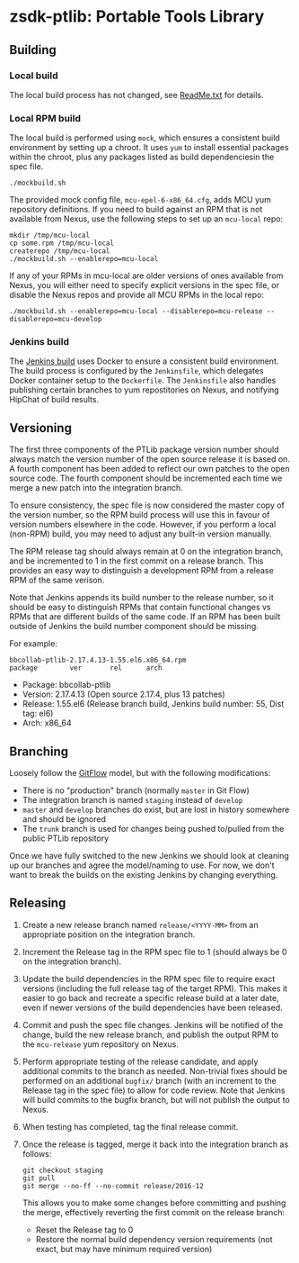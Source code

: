 # zsdk-ptlib: Portable Tools Library

## Building

### Local build

The local build process has not changed, see [ReadMe.txt](ReadMe.txt) for details.

### Local RPM build

The local build is performed using `mock`, which ensures a consistent build
environment by setting up a chroot. It uses `yum` to install essential packages
within the chroot, plus any packages listed as build dependenciesin the spec
file.

    ./mockbuild.sh

The provided mock config file, `mcu-epel-6-x86_64.cfg`, adds MCU yum
repository definitions. If you need to build against an RPM that is not
available from Nexus, use the following steps to set up an `mcu-local` repo:

    mkdir /tmp/mcu-local
    cp some.rpm /tmp/mcu-local
    createrepo /tmp/mcu-local
    ./mockbuild.sh --enablerepo=mcu-local

If any of your RPMs in mcu-local are older versions of ones available from
Nexus, you will either need to specify explicit versions in the spec file, or
disable the Nexus repos and provide all MCU RPMs in the local repo:

    ./mockbuild.sh --enablerepo=mcu-local --disablerepo=mcu-release --disablerepo=mcu-develop

### Jenkins build

The [Jenkins build][1] uses Docker to ensure a consistent build environment. The
build process is configured by the `Jenkinsfile`, which delegates Docker
container setup to the `Dockerfile`. The `Jenkinsfile` also handles publishing
certain branches to yum repostitories on Nexus, and notifying HipChat of build
results.

## Versioning

The first three components of the PTLib package version number should always
match the version number of the open source release it is based on. A fourth
component has been added to reflect our own patches to the open source code. The
fourth component should be incremented each time we merge a new patch into the
integration branch.

To ensure consistency, the spec file is now considered the master copy of the
version number, so the RPM build process will use this in favour of version
numbers elsewhere in the code. However, if you perform a local (non-RPM) build,
you may need to adjust any built-in version manually.

The RPM release tag should always remain at 0 on the integration branch, and be
incremented to 1 in the first commit on a release branch. This provides an easy
way to distinguish a development RPM from a release RPM of the same verison.

Note that Jenkins appends its build number to the release number, so it should
be easy to distinguish RPMs that contain functional changes vs RPMs that are
different builds of the same code. If an RPM has been built outside of Jenkins
the build number component should be missing.

For example:

    bbcollab-ptlib-2.17.4.13-1.55.el6.x86_64.rpm
    package        ver       rel      arch

* Package: bbcollab-ptlib
* Version: 2.17.4.13 (Open source 2.17.4, plus 13 patches)
* Release: 1.55.el6 (Release branch build, Jenkins build number: 55, Dist tag: el6)
* Arch: x86_64

## Branching

Loosely follow the [GitFlow][3] model, but with the following modifications:
* There is no "production" branch (normally `master` in Git Flow)
* The integration branch is named `staging` instead of `develop`
* `master` and `develop` branches do exist, but are lost in history somewhere
  and should be ignored
* The `trunk` branch is used for changes being pushed to/pulled from the public
  PTLib repository

Once we have fully switched to the new Jenkins we should look at cleaning up our
branches and agree the model/naming to use. For now, we don't want to break the
builds on the existing Jenkins by changing everything.

## Releasing

1. Create a new release branch named `release/<YYYY-MM>` from an appropriate
   position on the integration branch.
1. Increment the Release tag in the RPM spec file to 1 (should always be 0 on
   the integration branch).
1. Update the build dependencies in the RPM spec file to require exact versions
   (including the full release tag of the target RPM).
   This makes it easier to go back and recreate a specific release build at a
   later date, even if newer versions of the build dependencies have been
   released.
1. Commit and push the spec file changes. Jenkins will be notified of the
   change, build the new release branch, and publish the output RPM to the
   `mcu-release` yum repository on Nexus.
1. Perform appropriate testing of the release candidate, and apply additional
   commits to the branch as needed. Non-trivial fixes should be performed on an
   additional `bugfix/` branch (with an increment to the Release tag in the
   spec file) to allow for code review. Note that Jenkins will build commits to
   the bugfix branch, but will not publish the output to Nexus.
1. When testing has completed, tag the final release commit.
1. Once the release is tagged, merge it back into the integration branch as
   follows:

       git checkout staging
       git pull
       git merge --no-ff --no-commit release/2016-12

   This allows you to make some changes before committing and pushing the merge,
   effectively reverting the first commit on the release branch:
   * Reset the Release tag to 0
   * Restore the normal build dependency version requirements (not exact, but
     may have minimum required version)

[1]: http://collab-jenkins.bbpd.io/job/zsdk-ptlib/
[2]: http://semver.org/
[3]: http://nvie.com/posts/a-successful-git-branching-model/
